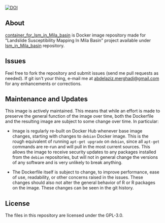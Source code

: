 [![DOI](https://zenodo.org/badge/DOI/10.5281/zenodo.1000436.svg)](https://doi.org/10.5281/zenodo.1000436)


## About

[container_for_lsm_in_Mila_basin](https://github.com/aminevsaziz/container_for_lsm_in_Mila_basin) is Docker image repository made for "Landslide Susceptibility Mapping In Mila Basin" project available under [lsm_in_Mila_basin](https://github.com/aminevsaziz/lsm_in_Mila_basin) repository.



## Issues

Feel free to fork the repository and submit issues (send me pull requests as needed). If git isn't your thing, e-mail me at [abdelaziz.merghadi@gmail.com](abdelaziz.merghadi@gmail.com) for any enhancements or corrections.


## Maintenance and Updates

This image is actively maintained.  This means that while an effort is made to preserve the general function of the image over time, both the Dockerfile and the resulting image are subject to some change over time.  In particular:

- Image is regularly re-built on Docker Hub whenever base image changes, starting with changes to `debian` Docker image.  This is the rough equivalent of running `apt-get upgrade` on `debian`, since all `apt-get` commands are re-run and will pull in the most current sources.  This allows the image to receive security updates to any packages installed from the `debian` repositories, but will not in general change the versions of any software and is very unlikely to break anything.

- The Dockerfile itself is subject to change, to improve performance, ease of use, readability, or other concerns raised in the issues.  These changes should also not alter the general behavior of R or R packages on the image.  These changes can be seen in the git history.


## License ##

The files in this repository are licensed under the GPL-3.0.

